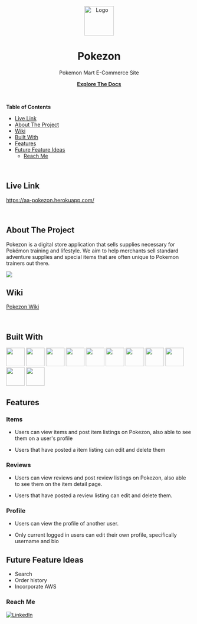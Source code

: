 <div align='center'>
<img src="https://res.cloudinary.com/dreambssd/image/upload/v1652822582/ac83eae79d7a4aa8ba236ce2800a6050_wnnnhs.png" alt="Logo" width="80" hight="80">

<h1 text-align="center">Pokezon</h1>

<p align="center">
Pokemon Mart E-Commerce Site
</p>

<a href="https://github.com/crystalchavez99/Pokezon"><strong>Explore The Docs</strong></a>
</div>

<br>

**Table of Contents**
- [Live Link](#live-link)
- [About The Project](#about-the-project)
- [Wiki](#wiki)
- [Built With](#built-with)
- [Features](#features)
- [Future Feature Ideas](#future-feature-ideas)
  - [Reach Me](#reach-me)

<br>


## Live Link
https://aa-pokezon.herokuapp.com/

<br>

## About The Project
Pokezon is a digital store application that sells supplies necessary for Pokémon training and lifestyle. We aim to help merchants sell standard adventure supplies
and special items that are often unique to Pokemon trainers out there.

<img src="https://res.cloudinary.com/dreambssd/image/upload/v1652818916/Capture_c3n1fp.png">

<br>

## Wiki
<a href="https://github.com/crystalchavez99/Pokezon/wiki">Pokezon Wiki</a>

<br>

## Built With
<img src="https://cdn.jsdelivr.net/gh/devicons/devicon/icons/html5/html5-original-wordmark.svg" width=50px height=50px/>
<img src="https://cdn.jsdelivr.net/gh/devicons/devicon/icons/css3/css3-original-wordmark.svg" width=50px height=50px/>
<img src="https://cdn.jsdelivr.net/gh/devicons/devicon/icons/javascript/javascript-original.svg" width=50px height=50px/>
<img src="https://cdn.jsdelivr.net/gh/devicons/devicon/icons/react/react-original-wordmark.svg" width=50px height=50px/>
<img src="https://cdn.jsdelivr.net/gh/devicons/devicon/icons/redux/redux-original.svg" width=50px height=50px/>
<img src="https://cdn.jsdelivr.net/gh/devicons/devicon/icons/postgresql/postgresql-original-wordmark.svg" width=50px height=50px/>
<img src="https://cdn.jsdelivr.net/gh/devicons/devicon/icons/python/python-original-wordmark.svg" width=50px height=50px/>
<img src="https://cdn.jsdelivr.net/gh/devicons/devicon/icons/flask/flask-original-wordmark.svg" width=50px height=50px/>
<img src="https://cdn.jsdelivr.net/gh/devicons/devicon/icons/sqlalchemy/sqlalchemy-original-wordmark.svg" width=50px height=50px/>
<img src="https://cdn.jsdelivr.net/gh/devicons/devicon/icons/heroku/heroku-plain-wordmark.svg" width=50px height=50px/>
<img src="https://cdn.jsdelivr.net/gh/devicons/devicon/icons/docker/docker-original-wordmark.svg" width=50px height=50px/>

<br>

## Features
**<h3>Items</h3>**
* <p>Users can view items and post item listings on Pokezon, also able to see them on a user's profile</p>
* <p>Users that have posted a item listing can edit and delete them</p>
**<h3>Reviews</h3>**
* <p>Users can view reviews and post review listings on Pokezon, also able to see them on the item detail page.</p>
* <p>Users that have posted a review listing can edit and delete them.</p>
**<h3>Profile</h3>**
* <p>Users can view the profile of another user.</p>
* <p>Only current logged in users can edit their own profile, specifically username and bio</p>
## Future Feature Ideas
* Search
* Order history
* Incorporate AWS

<!-- ## Getting started
1. Clone this repository (only this branch)

   ```bash
   git clone https://github.com/appacademy-starters/python-project-starter.git
   ```

2. Install dependencies

      ```bash
      pipenv install --dev -r dev-requirements.txt && pipenv install -r requirements.txt
      ```

3. Create a **.env** file based on the example with proper settings for your
   development environment
4. Setup your PostgreSQL user, password and database and make sure it matches your **.env** file

5. Get into your pipenv, migrate your database, seed your database, and run your flask app

   ```bash
   pipenv shell
   ```

   ```bash
   flask db upgrade
   ```

   ```bash
   flask seed all
   ```

   ```bash
   flask run
   ```

6. To run the React App in development, checkout the [README](./react-app/README.md) inside the `react-app` directory.

***


*IMPORTANT!*
   psycopg2-binary MUST remain a dev dependency because you can't install it on alpine-linux.
   There is a layer in the Dockerfile that will install psycopg2 (not binary) for us.
***

### Dev Containers (OPTIONAL for M1 Users)
The following instructions detail an *optional* development setup for M1 Mac users having issues with the `psycopg` package.

1. Make sure you have the [Microsoft Remote - Containers](https://marketplace.visualstudio.com/items?itemName=ms-vscode-remote.remote-containers) extension installed.
2. Make sure you have [Docker](https://www.docker.com/products/docker-desktop/) installed on your computer.
3. Clone the repository (only this branch)
   ```bash
   git clone https://github.com/appacademy-starters/python-project-starter.git
   ```
4. Open the repo in VS Code.
5. Click "Open in Container" when VS Code prompts to open container in the bottom right hand corner.
6. **Be Patient!** The initial install will take a LONG time, it's building a container that has postgres preconfigured and even installing all your project dependencies. (For both flask and react!)

   **Note:** This will take much less time on future starts because everything will be cached.

7. Once everything is up, be sure to make a `.env` file based on `.env.example` in both the root directory and the *react-app* directory before running your app. You do not need a `DATABASE_URL` in the `.env` file if you are using this Docker setup for development - the URL is already set in the image (see `.devcontainer/Dockerfile` for the URL).

8. Get into your pipenv, migrate your database, seed your database, and run your flask app

   ```bash
   pipenv shell
   ```

   ```bash
   flask db upgrade
   ```

   ```bash
   flask seed all
   ```

   ```bash
   flask run
   ```

9. To run the React App in development, checkout the [README](./react-app/README.md) inside the `react-app` directory.

<br>

## Deploy to Heroku
This repo comes configured with Github Actions. When you push to your main branch, Github will automatically pull your code, package and push it to Heroku, and then release the new image and run db migrations.

1. Write your Dockerfile. In order for the Github action to work effectively, it must have a configured Dockerfile. Follow the comments found in this [Dockerfile](./Dockerfile) to write your own!

2. Create a new project on Heroku.

3. Under Resources click "Find more add-ons" and add the add on called "Heroku Postgres".

4. Configure production environment variables. In your Heroku app settings -> config variables you should have two environment variables set:

   | Key            | Value                                            |
   | -------------- | ------------------------------------------------ |
   | `DATABASE_URL` | Autogenerated when adding postgres to Heroku app |
   | `SECRET_KEY`   | Random string full of entropy                    |

5. Generate a Heroku OAuth token for your Github Action. To do so, log in to Heroku via your command line with `heroku login`. Once you are logged in, run `heroku authorizations:create`. Copy the GUID value for the Token key.

6. In your Github Actions Secrets you should have two environment variables set. You can set these variables via your Github repository settings -> secrets -> actions. Click "New respository secret" to create
each of the following variables:

   | Key               | Value                            |
   | ----------------- | -------------------------------- |
   | `HEROKU_API_KEY`  | Heroku Oauth Token (from step 6) |
   | `HEROKU_APP_NAME` | Heroku app name                  |

7. Push to your `main` branch! This will trigger the Github Action to build your Docker image and deploy your application to the Heroku container registry. Please note that the Github Action will automatically upgrade your production database with `flask db upgrade`. However, it will *not* automatically seed your database. You must manually seed your production database if/when you so choose (see step 8).

8. *Attention!* Please run this command *only if you wish to seed your production database*: `heroku run -a HEROKU_APP_NAME flask seed all`

## Helpful commands
| Command                        | Purpose                                                                                                                                      |
| ------------------------------ | -------------------------------------------------------------------------------------------------------------------------------------------- |
| `pipenv shell`                 | Open your terminal in the virtual environment and be able to run flask commands without a prefix                                             |
| `pipenv run`                   | Run a command from the context of the virtual environment without actually entering into it. You can use this as a prefix for flask commands |
| `flask db upgrade`             | Check in with the database and run any needed migrations                                                                                     |
| `flask db downgrade`           | Check in with the database and revert any needed migrations                                                                                  |
| `flask seed all`               | Just a helpful syntax to run queries against the db to seed data. See the **app/seeds** folder for reference and more details                |
| `heroku login -i`              | Authenticate your heroku-cli using the command line. Drop the -i to authenticate via the browser                                             |
| `heroku authorizations:create` | Once authenticated, use this to generate an Oauth token                                                                                      |
| `heroku run -a <app name>`     | Run a command from within the deployed container on Heroku                                                                                   | -->

[linkedin-shield]: https://img.shields.io/badge/-LinkedIn-black.svg?style=for-the-badge&logo=linkedin&colorB=555
[linkedin-url]: https://www.linkedin.com/in/cchavez99/

### Reach Me
[![LinkedIn][linkedin-shield]][linkedin-url]
